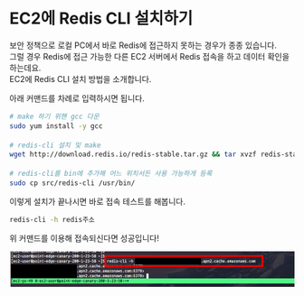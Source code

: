 # EC2에 Redis CLI 설치하기

보안 정책으로 로컬 PC에서 바로 Redis에 접근하지 못하는 경우가 종종 있습니다.  
그럴 경우 Redis에 접근 가능한 다른 EC2 서버에서 Redis 접속을 하고 데이터 확인을 하는데요.  
EC2에 Redis CLI 설치 방법을 소개합니다.  
  
아래 커맨드를 차례로 입력하시면 됩니다.

```bash
# make 하기 위핸 gcc 다운
sudo yum install -y gcc

# redis-cli 설치 및 make
wget http://download.redis.io/redis-stable.tar.gz && tar xvzf redis-stable.tar.gz && cd redis-stable && make

# redis-cli를 bin에 추가해 어느 위치서든 사용 가능하게 등록
sudo cp src/redis-cli /usr/bin/
```

이렇게 설치가 끝나시면 바로 접속 테스트를 해봅니다.

```bash
redis-cli -h redis주소
```

위 커맨드를 이용해 접속되신다면 성공입니다!

![connect](./images/connect.png)
